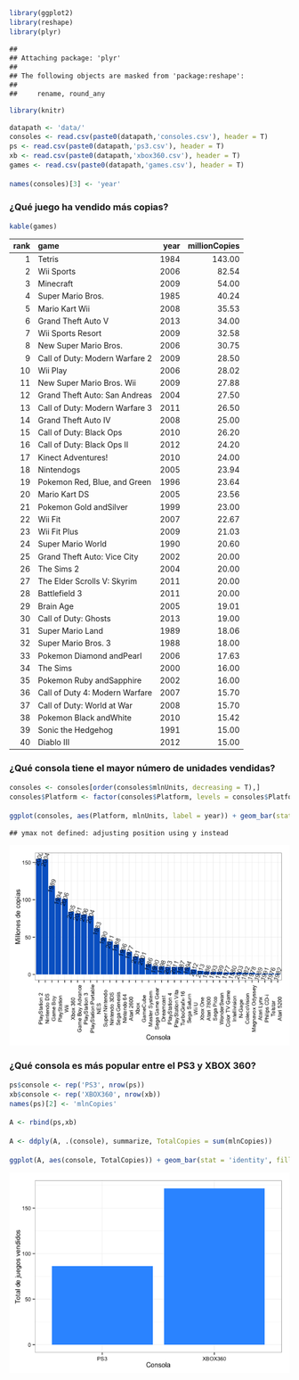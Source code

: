

```r
library(ggplot2)
library(reshape)
library(plyr)
```

```
## 
## Attaching package: 'plyr'
## 
## The following objects are masked from 'package:reshape':
## 
##     rename, round_any
```

```r
library(knitr)
```



```r
datapath <- 'data/'
consoles <- read.csv(paste0(datapath,'consoles.csv'), header = T)
ps <- read.csv(paste0(datapath,'ps3.csv'), header = T)
xb <- read.csv(paste0(datapath,'xbox360.csv'), header = T)
games <- read.csv(paste0(datapath,'games.csv'), header = T)

names(consoles)[3] <- 'year'
```

### ¿Qué juego ha vendido más copias? ###


```r
kable(games)
```



| rank|game                           | year| millionCopies|
|----:|:------------------------------|----:|-------------:|
|    1|Tetris                         | 1984|        143.00|
|    2|Wii Sports                     | 2006|         82.54|
|    3|Minecraft                      | 2009|         54.00|
|    4|Super Mario Bros.              | 1985|         40.24|
|    5|Mario Kart Wii                 | 2008|         35.53|
|    6|Grand Theft Auto V             | 2013|         34.00|
|    7|Wii Sports Resort              | 2009|         32.58|
|    8|New Super Mario Bros.          | 2006|         30.75|
|    9|Call of Duty: Modern Warfare 2 | 2009|         28.50|
|   10|Wii Play                       | 2006|         28.02|
|   11|New Super Mario Bros. Wii      | 2009|         27.88|
|   12|Grand Theft Auto: San Andreas  | 2004|         27.50|
|   13|Call of Duty: Modern Warfare 3 | 2011|         26.50|
|   14|Grand Theft Auto IV            | 2008|         25.00|
|   15|Call of Duty: Black Ops        | 2010|         26.20|
|   16|Call of Duty: Black Ops II     | 2012|         24.20|
|   17|Kinect Adventures!             | 2010|         24.00|
|   18|Nintendogs                     | 2005|         23.94|
|   19|Pokemon Red, Blue, and Green   | 1996|         23.64|
|   20|Mario Kart DS                  | 2005|         23.56|
|   21|Pokemon Gold andSilver         | 1999|         23.00|
|   22|Wii Fit                        | 2007|         22.67|
|   23|Wii Fit Plus                   | 2009|         21.03|
|   24|Super Mario World              | 1990|         20.60|
|   25|Grand Theft Auto: Vice City    | 2002|         20.00|
|   26|The Sims 2                     | 2004|         20.00|
|   27|The Elder Scrolls V: Skyrim    | 2011|         20.00|
|   28|Battlefield 3                  | 2011|         20.00|
|   29|Brain Age                      | 2005|         19.01|
|   30|Call of Duty: Ghosts           | 2013|         19.00|
|   31|Super Mario Land               | 1989|         18.06|
|   32|Super Mario Bros. 3            | 1988|         18.00|
|   33|Pokemon Diamond andPearl       | 2006|         17.63|
|   34|The Sims                       | 2000|         16.00|
|   35|Pokemon Ruby andSapphire       | 2002|         16.00|
|   36|Call of Duty 4: Modern Warfare | 2007|         15.70|
|   37|Call of Duty: World at War     | 2008|         15.70|
|   38|Pokemon Black andWhite         | 2010|         15.42|
|   39|Sonic the Hedgehog             | 1991|         15.00|
|   40|Diablo III                     | 2012|         15.00|

### ¿Qué consola tiene el mayor número de unidades vendidas? ###


```r
consoles <- consoles[order(consoles$mlnUnits, decreasing = T),]
consoles$Platform <- factor(consoles$Platform, levels = consoles$Platform, ordered = T)

ggplot(consoles, aes(Platform, mlnUnits, label = year)) + geom_bar(stat = 'identity', fill = '#0066CC') + theme_bw() + theme(axis.text.x = element_text(angle = 90)) + geom_text(size = 4, alpha = 0.8, angle = 70, position = 'dodge') + labs(y = 'Millones de copias', x = 'Consola')
```

```
## ymax not defined: adjusting position using y instead
```

![Top Consoles](./details_files/figure-html/conosoles.png) 

### ¿Qué consola es más popular entre el PS3 y XBOX 360? ###


```r
ps$console <- rep('PS3', nrow(ps))
xb$console <- rep('XBOX360', nrow(xb))
names(ps)[2] <- 'mlnCopies'

A <- rbind(ps,xb)

A <- ddply(A, .(console), summarize, TotalCopies = sum(mlnCopies))

ggplot(A, aes(console, TotalCopies)) + geom_bar(stat = 'identity', fill = '#3399FF') + theme_bw() + labs(x = 'Consola', y = 'Total de juegos vendidos')
```

![PS3 vs Xbox](./details_files/figure-html/PSvsXBOX.png) 


